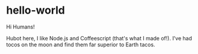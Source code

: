 # hello-world

Hi Humans!

Hubot here, I like Node.js and Coffeescript (that's what I made of!).
I've had tocos on the moon and find them far superior to Earth tacos.
